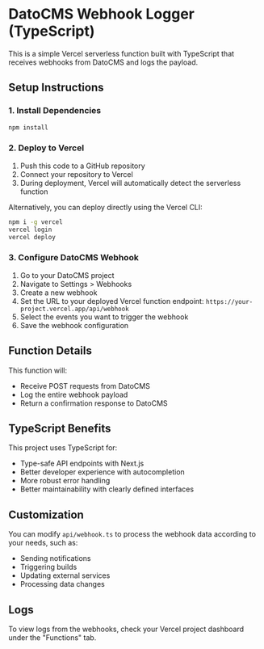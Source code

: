 # DatoCMS Webhook Logger (TypeScript)

This is a simple Vercel serverless function built with TypeScript that receives webhooks from DatoCMS and logs the payload.

## Setup Instructions

### 1. Install Dependencies

```bash
npm install
```

### 2. Deploy to Vercel

1. Push this code to a GitHub repository
2. Connect your repository to Vercel
3. During deployment, Vercel will automatically detect the serverless function

Alternatively, you can deploy directly using the Vercel CLI:

```bash
npm i -g vercel
vercel login
vercel deploy
```

### 3. Configure DatoCMS Webhook

1. Go to your DatoCMS project
2. Navigate to Settings > Webhooks
3. Create a new webhook
4. Set the URL to your deployed Vercel function endpoint: `https://your-project.vercel.app/api/webhook`
5. Select the events you want to trigger the webhook
6. Save the webhook configuration

## Function Details

This function will:
- Receive POST requests from DatoCMS
- Log the entire webhook payload
- Return a confirmation response to DatoCMS

## TypeScript Benefits

This project uses TypeScript for:  
- Type-safe API endpoints with Next.js
- Better developer experience with autocompletion
- More robust error handling
- Better maintainability with clearly defined interfaces

## Customization

You can modify `api/webhook.ts` to process the webhook data according to your needs, such as:
- Sending notifications
- Triggering builds
- Updating external services
- Processing data changes

## Logs

To view logs from the webhooks, check your Vercel project dashboard under the "Functions" tab.
